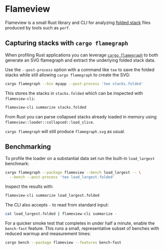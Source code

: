 # Flameview

Flameview is a small Rust library and CLI for analyzing [folded stack](https://github.com/brendangregg/FlameGraph#2-folded-stacks) files produced by tools such as `perf`.

## Capturing stacks with `cargo flamegraph`

When profiling Rust applications you can leverage [`cargo flamegraph`](https://github.com/flamegraph-rs/flamegraph) to both generate an SVG flamegraph and extract the underlying folded stack data.

Use the `--post-process` option with a command like `tee` to save the folded stacks while still allowing `cargo flamegraph` to create the SVG:

```bash
cargo flamegraph --bin myapp --post-process 'tee stacks.folded'
```

This stores the stacks in `stacks.folded` which can be inspected with `flameview-cli`:

```bash
flameview-cli summarize stacks.folded
```

From Rust you can parse collapsed stacks already loaded in memory using
`flameview::loader::collapsed::load_slice`.

`cargo flamegraph` will still produce `flamegraph.svg` as usual.

## Benchmarking

To profile the loader on a substantial data set run the built-in
`load_largest` benchmark:

```bash
cargo flamegraph --package flameview --bench load_largest -- \
  --bench --post-process 'tee load_largest.folded'
```

Inspect the results with:

```bash
flameview-cli summarize load_largest.folded
```

The CLI also accepts `-` to read from standard input:

```bash
cat load_largest.folded | flameview-cli summarize -
```

For a quicker smoke test that completes in under half a minute, enable the
`bench-fast` feature. This runs a small, representative subset of benches with
reduced warmup and measurement times:

```bash
cargo bench --package flameview --features bench-fast
```
